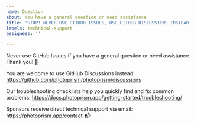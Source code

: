 ```yaml
---
name: Question
about: You have a general question or need assistance
title: 'STOP! NEVER USE GITHUB ISSUES, USE GITHUB DISCUSSIONS INSTEAD! 🙏'
labels: technical-support
assignees: ''

---
```


Never use GitHub Issues if you have a general question or need assistance. Thank you! 💐

You are welcome to use GitHub Discussions instead:
https://github.com/photoprism/photoprism/discussions

Our troubleshooting checklists help you quickly find and fix common problems:
https://docs.photoprism.app/getting-started/troubleshooting/

Sponsors receive direct technical support via email:
https://photoprism.app/contact 📬
